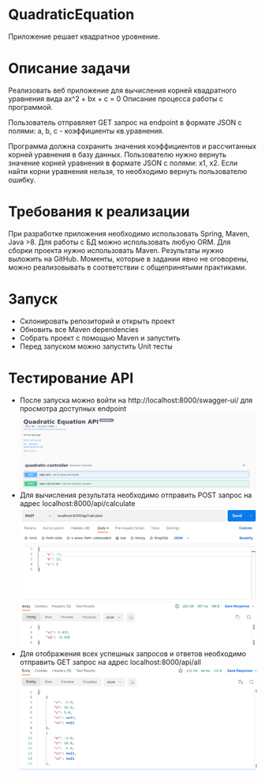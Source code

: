 # QuadraticEquation
Приложение решает квадратное уровнение.

# Описание задачи
Реализовать веб приложение для вычисления корней квадратного уравнения вида ax^2 + bx + c = 0
Описание процесса работы с программой.

Пользователь отправляет GET запрос на endpoint в формате JSON с полями: a, b, c - коэффициенты кв.уравнения.

Программа должна сохранить значения коэффициентов и рассчитанных корней уравнения в базу данных. 
Пользователю нужно вернуть значение корней уравнения в формате JSON с полями: x1, x2. 
Если найти корни уравнения нельзя, то необходимо вернуть пользователю ошибку.

# Требования к реализации

При разработке приложения необходимо использовать Spring, Maven, Java >8. Для работы с БД можно использовать любую ORM. 
Для сборки проекта нужно использовать Maven. Результаты нужно выложить на GitHub. 
Моменты, которые в задании явно не оговорены, можно реализовывать в соответствии с общепринятыми практиками.

# Запуск

- Склонировать репозиторий и открыть проект
- Обновить все Maven dependencies
- Собрать проект с помощью Maven и запустить 
- Перед запуском можно запустить Unit тесты

# Тестирование API

- После запуска можно войти на http://localhost:8000/swagger-ui/ для просмотра доступных endpoint
  ![alt text](screenshots/swaggerscreen.png) 
- Для вычисления результата необходимо отправить POST запрос на адрес
  localhost:8000/api/calculate
  ![alt text](screenshots/postmancalculate.png) 
- Для отображения всех успешных запросов и ответов необходимо отправить GET запрос на адрес
  localhost:8000/api/all
  ![alt text](screenshots/postmanall.png) 
  

  